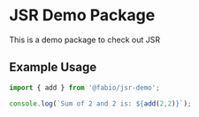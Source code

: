 # JSR Demo Package

This is a demo package to check out JSR

## Example Usage

```ts
import { add } from '@fabio/jsr-demo';

console.log(`Sum of 2 and 2 is: ${add(2,2)}`);
```
